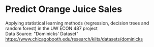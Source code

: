 # Predict Orange Juice Sales
Applying statistical learning methods (regression, decision trees and random forest) in the UW ECON 487 project <br>
Data Source: "Dominicks' Dataset" https://www.chicagobooth.edu/research/kilts/datasets/dominicks
